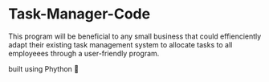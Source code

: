 # Task-Manager-Code
This program will be beneficial to any small business that could effienciently adapt their existing task management system to allocate tasks to all employeees through a user-friendly program.

built using Phython 🐍
